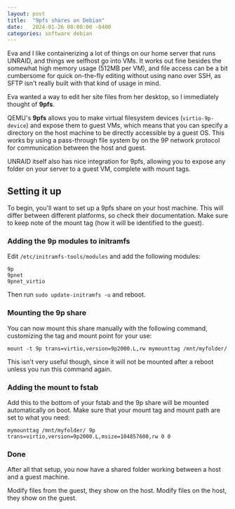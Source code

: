 ```yaml
---
layout: post
title:  "9pfs shares on Debian"
date:   2024-01-26 00:00:00 -0400
categories: software debian
---
```


Eva and I like containerizing a lot of things on our home server that runs UNRAID, and things we selfhost go into VMs. It works out fine besides the somewhat high memory usage (512MB per VM), and file access can be a bit cumbersome for quick on-the-fly editing without using nano over SSH, as SFTP isn't really built with that kind of usage in mind.

Eva wanted a way to edit her site files from her desktop, so I immediately thought of **9pfs**.

QEMU's **9pfs** allows you to make virtual filesystem devices (`virtio-9p-device`) and expose them to guest VMs, which means that you can specify a directory on the host machine to be directly accessible by a guest OS. This works by using a pass-through file system by on the 9P network protocol for communication between the host and guest.

UNRAID itself also has nice integration for 9pfs, allowing you to expose any folder on your server to a guest VM, complete with mount tags. 

## Setting it up
To begin, you'll want to set up a 9pfs share on your host machine. This will differ between different platforms, so check their documentation. Make sure to keep note of the mount tag (how it will be identified to the guest).

### Adding the 9p modules to initramfs

Edit `/etc/initramfs-tools/modules` and add the following modules:
```
9p
9pnet
9pnet_virtio
```

Then run `sudo update-initramfs -u` and reboot.

### Mounting the 9p share

You can now mount this share manually with the following command, customizing the tag and mount point for your use:

```
mount -t 9p trans=virtio,version=9p2000.L,rw mymounttag /mnt/myfolder/
```

This isn't very useful though, since it will not be mounted after a reboot unless you run this command again.

### Adding the mount to fstab

Add this to the bottom of your fstab and the 9p share will be mounted automatically on boot. Make sure that your mount tag and mount path are set to what you need:

```
mymounttag /mnt/myfolder/ 9p trans=virtio,version=9p2000.L,msize=104857600,rw 0 0
```

### Done
After all that setup, you now have a shared folder working between a host and a guest machine.

Modify files from the guest, they show on the host. Modify files on the host, they show on the guest.